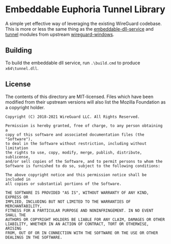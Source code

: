 # Embeddable Euphoria Tunnel Library

A simple yet effective way of leveraging the existing WireGuard codebase.
This is more or less the same thing as the
[embeddable-dll-service](https://git.zx2c4.com/wireguard-windows/about/embeddable-dll-service/README.md) and
[tunnel](https://git.zx2c4.com/wireguard-windows/tree/tunnel) modules from upstream
[wireguard-windows](https://git.zx2c4.com/wireguard-windows/about/).

## Building

To build the embeddable dll service, run `.\build.cmd` to produce `x64\tunnel.dll`.

## License

The contents of this directory are MIT-licensed. Files which have been modified
from their upstream versions will also list the Mozilla Foundation as a copyright
holder.

```text
Copyright (C) 2018-2021 WireGuard LLC. All Rights Reserved.

Permission is hereby granted, free of charge, to any person obtaining a
copy of this software and associated documentation files (the "Software"),
to deal in the Software without restriction, including without limitation
the rights to use, copy, modify, merge, publish, distribute, sublicense,
and/or sell copies of the Software, and to permit persons to whom the
Software is furnished to do so, subject to the following conditions:

The above copyright notice and this permission notice shall be included in
all copies or substantial portions of the Software.

THE SOFTWARE IS PROVIDED "AS IS", WITHOUT WARRANTY OF ANY KIND, EXPRESS OR
IMPLIED, INCLUDING BUT NOT LIMITED TO THE WARRANTIES OF MERCHANTABILITY,
FITNESS FOR A PARTICULAR PURPOSE AND NONINFRINGEMENT. IN NO EVENT SHALL THE
AUTHORS OR COPYRIGHT HOLDERS BE LIABLE FOR ANY CLAIM, DAMAGES OR OTHER
LIABILITY, WHETHER IN AN ACTION OF CONTRACT, TORT OR OTHERWISE, ARISING
FROM, OUT OF OR IN CONNECTION WITH THE SOFTWARE OR THE USE OR OTHER
DEALINGS IN THE SOFTWARE.
```
